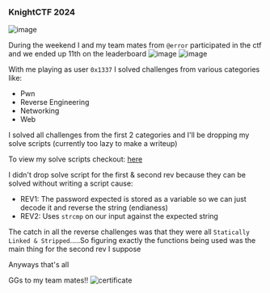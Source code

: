 <h3> KnightCTF 2024 </h3>

![image](https://github.com/h4ckyou/h4ckyou.github.io/assets/127159644/028cfd1b-0727-4d3d-8b0f-f89a05bf2bb0)

During the weekend I and my team mates from `@error` participated in the ctf and we ended up 11th on the leaderboard
![image](https://github.com/h4ckyou/h4ckyou.github.io/assets/127159644/a04f7e92-2c5a-4f04-a8ea-94e112506552)
![image](https://github.com/h4ckyou/h4ckyou.github.io/assets/127159644/40c61e84-0ca1-4bcc-b723-2c9267e3a9d9)

With me playing as user `0x1337` I solved challenges from various categories like:
- Pwn
- Reverse Engineering
- Networking
- Web

I solved all challenges from the first 2 categories and I'll be dropping my solve scripts (currently too lazy to make a writeup)

To view my solve scripts checkout: [here](https://github.com/h4ckyou/h4ckyou.github.io/tree/main/posts/ctf/knightctf24)

I didn't drop solve script for the first & second rev because they can be solved without writing a script cause:
- REV1: The password expected is stored as a variable so we can just decode it and reverse the string (endianess)
- REV2: Uses `strcmp` on our input against the expected string

The catch in all the reverse challenges was that they were all `Statically Linked & Stripped`.....So figuring exactly the functions being used was the main thing for the second rev I suppose

Anyways that's all

GGs to my team mates!!
![certificate](https://github.com/h4ckyou/h4ckyou.github.io/assets/127159644/ba0dd700-d752-4722-b425-3f9f720f1d90)
